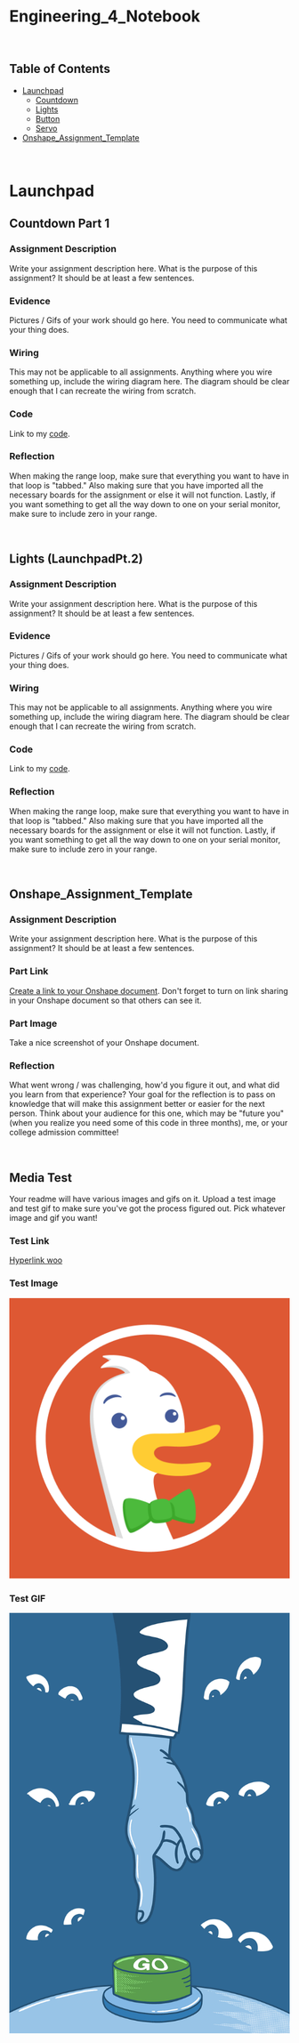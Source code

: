 # Engineering_4_Notebook

&nbsp;

## Table of Contents
* [Launchpad](#Launchpad)
    * [Countdown](#Countdown)
    * [Lights](#Lights)
    * [Button](#Button)
    * [Servo](#Servo)
* [Onshape_Assignment_Template](#onshape_assignment_template)

&nbsp;

# Launchpad 
## Countdown Part 1

### Assignment Description

Write your assignment description here. What is the purpose of this assignment? It should be at least a few sentences.

### Evidence

Pictures / Gifs of your work should go here. You need to communicate what your thing does. 

### Wiring

This may not be applicable to all assignments. Anything where you wire something up, include the wiring diagram here. The diagram should be clear enough that I can recreate the wiring from scratch. 

### Code
Link to my [code](https://github.com/lwhitmo/Engineering_4Notebook-LuciaWhitmore/blob/main/raspberry-pi/launchpad.py). 


### Reflection

When making the range loop, make sure that everything you want to have in that loop is "tabbed." Also making sure that you have imported all the necessary boards for the assignment or else it will not function. Lastly, if you want something to get all the way down to one on your serial monitor, make sure to include zero in your range.

&nbsp;

## Lights (LaunchpadPt.2)

### Assignment Description

Write your assignment description here. What is the purpose of this assignment? It should be at least a few sentences.

### Evidence

Pictures / Gifs of your work should go here. You need to communicate what your thing does. 

### Wiring

This may not be applicable to all assignments. Anything where you wire something up, include the wiring diagram here. The diagram should be clear enough that I can recreate the wiring from scratch. 

### Code
Link to my [code](https://github.com/lwhitmo/Engineering_4Notebook-LuciaWhitmore/blob/main/raspberry-pi/launchpad.py). 


### Reflection

When making the range loop, make sure that everything you want to have in that loop is "tabbed." Also making sure that you have imported all the necessary boards for the assignment or else it will not function. Lastly, if you want something to get all the way down to one on your serial monitor, make sure to include zero in your range.

&nbsp;

## Onshape_Assignment_Template

### Assignment Description

Write your assignment description here. What is the purpose of this assignment? It should be at least a few sentences.

### Part Link 

[Create a link to your Onshape document](https://cvilleschools.onshape.com/documents/003e413cee57f7ccccaa15c2/w/ea71050bb283bf3bf088c96c/e/c85ae532263d3b551e1795d0?renderMode=0&uiState=62d9b9d7883c4f335ec42021). Don't forget to turn on link sharing in your Onshape document so that others can see it. 

### Part Image

Take a nice screenshot of your Onshape document. 

### Reflection

What went wrong / was challenging, how'd you figure it out, and what did you learn from that experience? Your goal for the reflection is to pass on knowledge that will make this assignment better or easier for the next person. Think about your audience for this one, which may be "future you" (when you realize you need some of this code in three months), me, or your college admission committee!

&nbsp;

## Media Test

Your readme will have various images and gifs on it. Upload a test image and test gif to make sure you've got the process figured out. Pick whatever image and gif you want!

### Test Link
[Hyperlink woo](https://github.com/lwhitmo/Engineering_4Notebook-LuciaWhitmore/blob/main/raspberry-pi/test.py)
### Test Image
![random test image](https://github.com/lwhitmo/Engineering_4Notebook-LuciaWhitmore/blob/main/images/unnamed.png)
### Test GIF
![random test gif](https://github.com/lwhitmo/Engineering_4Notebook-LuciaWhitmore/blob/main/images/01-eyes-final.gif)
